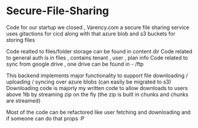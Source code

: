 # Secure-File-Sharing
Code for our startup we closed , Varency.com a secure file sharing service uses gitactions for cicd 
along with that azure blob and s3 buckets for storing files 

Code realted to files/folder storage can be found in content dir 
Code related to general auth is in files , contains tenant , user , plan info
Code related to sync from google drive , one drive can be found in - /ftp 


This backend implements major functionality to support file downloading / uploading / syncing over azure blobs (can easily be migrated to s3)
Downloading code is majorly my written code to allow downloads to users above 1tb by streaming zip on the fly (the zip is built in chunks and chunks are streamed)

Most of the code can be refactored like user fetching and downloading and if someone can do that props :P



